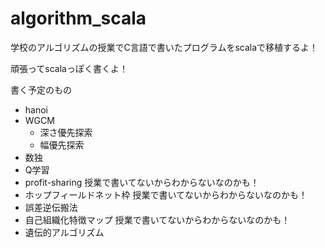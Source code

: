 # algorithm_scala

学校のアルゴリズムの授業でC言語で書いたプログラムをscalaで移植するよ！

頑張ってscalaっぽく書くよ！

書く予定のもの
- hanoi
- WGCM
  - 深さ優先探索
  - 幅優先探索
- 数独
- Q学習
- profit-sharing
  授業で書いてないからわからないなのかも！
- ホップフィールドネット枠
  授業で書いてないからわからないなのかも！
- 誤差逆伝搬法
- 自己組織化特徴マップ
  授業で書いてないからわからないなのかも！
- 遺伝的アルゴリズム

